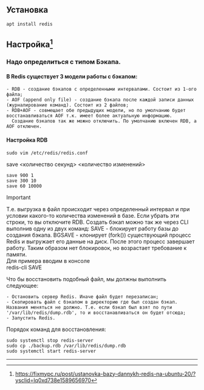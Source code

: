 ## Установка 

```
apt install redis
```
## Настройка[^1]

### Надо определиться с типом Бэкапа.

#### В Redis существует 3 модели работы с бэкапом:
    
    - RDB - создание бэкапов с определенными интервалами. Состоит из 1-ого файла;
    - AOF (append only file) - создание бэкапа после каждой записи данных (журналирование команд). Состоит из 2 файлов;
    - RDB+AOF - совмещает обе предыдущих модели, но по умолчанию будет восстанавливаться AOF т.к. имеет более актуальную информацию.
      Создание бэкапов так же можно отключить. По умолчанию включен RDB, а AOF отключен.
 
#### Настройка RDB 
 ```
 sudo vim /etc/redis/redis.conf
 ```
save <количество секунд> <количество изменений>
```
save 900 1
save 300 10
save 60 10000
```
> [!IMPORTANT]
> Т.е. выгрузка в файл происходит через определенный интервал и при условии какого-то количества изменений в базе. Если убрать эти строки, то вы отключите RDB.
> Создать бэкап можно так же через CLI выполнив одну из двух команд:
> SAVE - блокирует работу базы до создания бэкапа.
> BGSAVE - клонирует (fork()) существующий процесс Redis и выгружает его данные на диск. После этого процесс завершает работу. Таким образом нет блокировок, но возрастает требование к памяти.   
> Для примера вводим в консоле    
> redis-cli SAVE

Что бы восстановить подобный файл, мы должны выполнить следующее:

    - Остановить сервер Redis. Иначе файл будет перезаписан;
    - Скопировать файл с бэкапом в директорию где был создан бэкап. Названия меняться не должно. Т.е. если бэкап был взят по пути '/var/lib/redis/dump.rdb', то и восстанавливаться он будет отсюда;
    - Запустить Redis.
Порядок команд для восстановления:
```
sudo systemctl stop redis-server
sudo cp ./backup.rdb /var/lib/redis/dump.rdb
sudo systemctl start redis-server
```

















---
[^1]: https://fixmypc.ru/post/ustanovka-bazy-dannykh-redis-na-ubuntu-20/?ysclid=lq0xd738e1589656970
